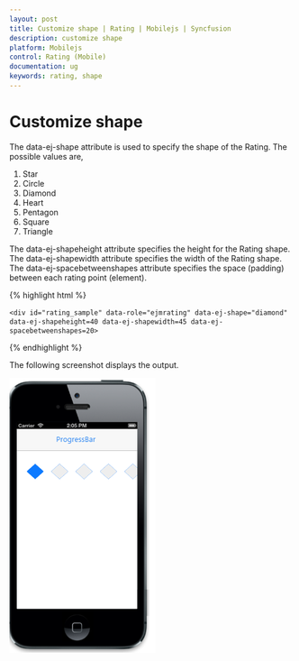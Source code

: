 ```yaml
---
layout: post
title: Customize shape | Rating | Mobilejs | Syncfusion
description: customize shape
platform: Mobilejs
control: Rating (Mobile)
documentation: ug
keywords: rating, shape
---
```


# Customize shape

The data-ej-shape attribute is used to specify the shape of the Rating. The possible values are,

1. Star
2. Circle
3. Diamond
4. Heart
5. Pentagon
6. Square
7. Triangle

The data-ej-shapeheight attribute specifies the height for the Rating shape. The data-ej-shapewidth attribute specifies the width of the Rating shape. The data-ej-spacebetweenshapes attribute specifies the space (padding) between each rating point (element).

{% highlight html %}

    <div id="rating_sample" data-role="ejmrating" data-ej-shape="diamond" data-ej-shapeheight=40 data-ej-shapewidth=45 data-ej-spacebetweenshapes=20>

</div>

{% endhighlight %}

The following screenshot displays the output.                        

![](Customize-shape_images/Customize-shape_img1.png)